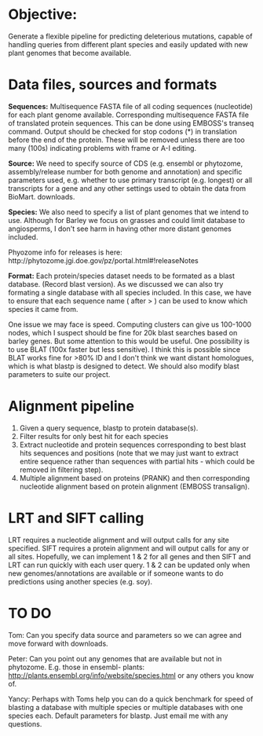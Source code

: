 
Objective:
==========
Generate a flexible pipeline for predicting deleterious mutations, capable of handling 
queries from different plant species and easily updated with new plant genomes that become 
available.

Data files, sources and formats
===============================
<p>
<b>Sequences:</b>
Multisequence FASTA file of all coding sequences (nucleotide) for each plant genome 
available. Corresponding multisequence FASTA file of translated protein sequences. This can be 
done using EMBOSS's transeq command. Output should be checked for stop codons (*) in translation 
before the end of the protein. These will be removed unless there are too many (100s) indicating 
problems with frame or A-I editing.
</p>

<p>
<b>Source:</b> We need to specify source of CDS (e.g. ensembl or phytozome, assembly/release number 
for both genome and annotation) and specific parameters used, e.g. whether to use primary transcript 
(e.g. longest) or all transcripts for a gene and any other settings used to obtain the data from BioMart.
downloads.
</p>

<p>
<b>Species:</b> We also need to specify a list of plant genomes that we intend to use. Although for Barley 
we focus on grasses and could limit database to angiosperms, I don't see harm in having other more 
distant genomes included.
</p>

<p>
Phyozome info for releases is here: http://phytozome.jgi.doe.gov/pz/portal.html#!releaseNotes
</p>

<p>
<b>Format:</b> Each protein/species dataset needs to be formated as a blast database. (Record blast 
version). As we discussed we can also try formating a single database with all species included. In this 
case, we have to ensure that each sequence name ( after > ) can be used to know which species it 
came from.
</p>

<p>
One issue we may face is speed. Computing clusters can give us 100-1000 nodes, which I suspect 
should be fine for 20k blast searches based on barley genes. But some attention to this would be 
useful. One possibility is to use BLAT (100x faster but less sensitive). I think this is possible since 
BLAT works fine for >80% ID and I don't think we want distant homologues, which is what blastp is 
designed to detect. We should also modify blast parameters to suite our project.
</p>

Alignment pipeline
==================
<ol>
  <li>Given a query sequence, blastp to protein database(s).</li>
  <li>Filter results for only best hit for each species</li>
  <li>Extract nucleotide and protein sequences corresponding to best blast hits sequences and 
  positions (note that we may just want to extract entire sequence rather than sequences with 
  partial hits - which could be removed in filtering step).</li>
  <li>Multiple alignment based on proteins (PRANK) and then corresponding nucleotide alignment 
  based on protein alignment (EMBOSS transalign).
</ol>
</li>

LRT and SIFT calling
====================
LRT requires a nucleotide alignment and will output calls for any site specified. SIFT requires a protein alignment and will output calls for any or all sites. Hopefully, we can implement 1 & 2 for all genes and then SIFT and LRT can run quickly with each user query. 1 & 2 can be updated only when new genomes/annotations are available or if someone 
wants to do predictions using another species (e.g. soy).

TO DO
=====
Tom: Can you specify data source and parameters so we can agree and move forward with 
downloads.

Peter: Can you point out any genomes that are available but not in phytozome. E.g. those in ensembl-
plants: http://plants.ensembl.org/info/website/species.html or any others you know of.

Yancy: Perhaps with Toms help you can do a quick benchmark for speed of blasting a database with
multiple species or multiple databases with one species each. Default parameters for blastp. Just 
email me with any questions.
